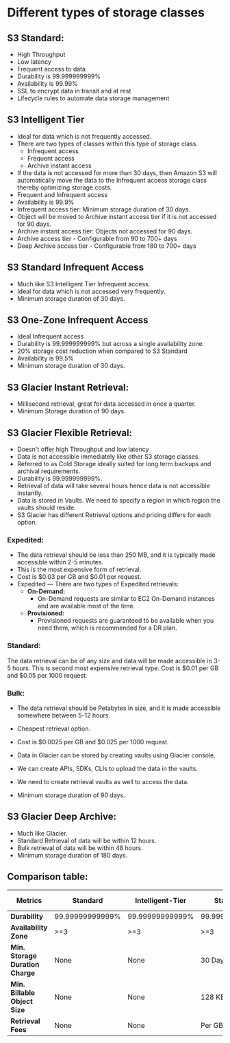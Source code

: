 # Different types of storage classes

## S3 Standard:
  - High Throughput
  - Low latency
  - Frequent access to data
  - Durability is 99.999999999%
  - Availability is 99.99%
  - SSL to encrypt data in transit and at rest
  - Lifecycle rules to automate data storage management

## S3 Intelligent Tier
  - Ideal for data which is not frequently accessed.
  - There are two types of classes within this type of storage class.
    - Infrequent access
    - Frequent access
    - Archive instant access
  - If the data is not accessed for more than 30 days, then Amazon S3 will automatically
    move the data to the Infrequent access storage class thereby optimizing storage costs.
  - Frequent and Infrequent access
  - Availability is 99.9%
  - Infrequent access tier: Minimum storage duration of 30 days.
  - Object will be moved to Archive instant access tier if it is not accessed for 90 days.
  - Archive instant access tier: Objects not accessed for 90 days.
  - Archive access tier - Configurable from 90 to 700+ days
  - Deep Archive access tier - Configurable from 180 to 700+ days

## S3 Standard Infrequent Access
  - Much like S3 Intelligent Tier Infrequent access.
  - Ideal for data which is not accessed very frequently.
  - Minimum storage duration of 30 days.

## S3 One-Zone Infrequent Access
  - Ideal Infrequent access
  - Durability is 99.999999999% but across a single availability zone.
  - 20% storage cost reduction when compared to S3 Standard
  - Availability is 99.5%
  - Minimum storage duration of 30 days.

## S3 Glacier Instant Retrieval:
  - Millisecond retrieval, great for data accessed in once a quarter.
  - Minimum Storage duration of 90 days.

## S3 Glacier Flexible Retrieval:
  - Doesn't offer high Throughput and low latency
  - Data is not accessible immediately like other S3 storage classes.
  - Referred to as Cold Storage ideally suited for long term backups and archival requirements.
  - Durability is 99.999999999%.
  - Retrieval of data will take several hours hence data is not accessible instantly.
  - Data is stored in Vaults. We need to specify a region in which region the vaults should reside.
  - S3 Glacier has different Retrieval options and pricing differs for each option.
### Expedited: 
- The data retrieval should be less than 250 MB, and it is typically made accessible within 2-5 minutes. 
- This is the most expensive form of retrieval. 
- Cost is $0.03 per GB and $0.01 per request. 
- Expedited — There are two types of Expedited retrievals: 
  - **On-Demand:**
    - On-Demand requests are similar to EC2 On-Demand instances and are available most of the time.
  - **Provisioned:**
    - Provisioned requests are guaranteed to be available when you need them, which is recommended for a DR plan.
    
### Standard:  
The data retrieval can be of any size and data will be made accessible in 3-5 hours. 
This is second most expensive retrieval type. Cost is $0.01 per GB and $0.05 per 1000 request.

### Bulk:      
- The data retrieval should be Petabytes in size, and it is made accessible somewhere between 5-12 hours. 
- Cheapest retrieval option. 
- Cost is $0.0025 per GB and $0.025 per 1000 request.

- Data in Glacier can be stored by creating vaults using Glacier console.
- We can create APIs, SDKs, CLIs to upload the data in the vaults.
- We need to create retrieval vaults as well to access the data.
- Minimum storage duration of 90 days.

## S3 Glacier Deep Archive:
  - Much like Glacier.
  - Standard Retrieval of data will be within 12 hours.
  - Bulk retrieval of data will be within 48 hours.
  - Minimum storage duration of 180 days.

## Comparison table:

| **Metrics**                      | **Standard**    | **Intelligent-Tier** | **Standard IA**  | **One Zone-IA**  | **Glacier Instant Retrieval** | **Glacier Flexible Retrieval** | **Glacier Deep Archive** |
|----------------------------------|-----------------|----------------------|------------------|------------------|-------------------------------|--------------------------------|--------------------------|
| **Durability**                   | 99.99999999999% | 99.99999999999%      | 99.99999999999%  | 99.99999999999%  | 99.99999999999%               | 99.99999999999%                | 99.99999999999%          | 
| **Availability Zone**            | >=3             | >=3                  | >=3              | 1                | >=3                           | >=3                            | >=3                      | 
| **Min. Storage Duration Charge** | None            | None                 | 30 Days          | 30 Days          | 90 Days                       | 90 Days                        | 180 Days                 |
| **Min. Billable Object Size**    | None            | None                 | 128 KB           | 128 KB           | 128 KB                        | 40 KB                          | 40KB                     |
| **Retrieval Fees**               | None            | None                 | Per GB Retrieved | Per GB Retrieved | Per GB Retrieved              | Per GB Retrieved               | Per GB Retrieved         | 
